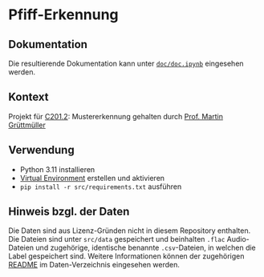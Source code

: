 # Pfiff-Erkennung

<!-- Einführnug -->


## Dokumentation

Die resultierende Dokumentation kann unter [`doc/doc.ipynb`](doc/doc.ipynb) eingesehen werden.


## Kontext

Projekt für [C201.2](https://modulux.htwk-leipzig.de/modulux/modul/6325): Mustererkennung gehalten durch [Prof. Martin Grüttmüller](https://fim.htwk-leipzig.de/fakultaet/personen/professorinnen-und-professoren/martin-gruettmueller/)


## Verwendung

- Python 3.11 installieren
- [Virtual Environment](https://docs.python.org/3/library/venv.html) erstellen und aktivieren
- `pip install -r src/requirements.txt` ausführen


## Hinweis bzgl. der Daten

Die Daten sind aus Lizenz-Gründen nicht in diesem Repository enthalten. Die Dateien sind unter
`src/data` gespeichert und beinhalten `.flac` Audio-Dateien und zugehörige, identische benannte
`.csv`-Dateien, in welchen die Label gespeichert sind. Weitere Informationen können der zugehörigen
[README](src/data/README.md) im Daten-Verzeichnis eingesehen werden.
